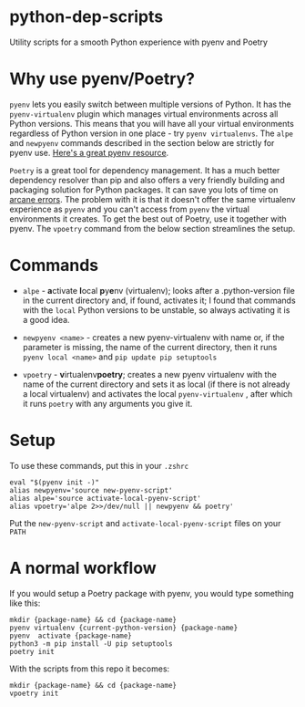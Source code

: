 # python-dep-scripts
Utility scripts for a smooth Python experience with pyenv and Poetry

# Why use pyenv/Poetry?
`pyenv` lets you easily switch between multiple versions of Python. It has the `pyenv-virtualenv` plugin which manages virtual environments across all Python versions. This means that you will have all your virtual environments regardless of Python version in one place - try `pyenv virtualenvs`. The `alpe` and `newpyenv` commands described in the section below are strictly for pyenv use. [Here's a great pyenv resource](https://realpython.com/intro-to-pyenv).

`Poetry` is a great tool for dependency management. It has a much better dependency resolver than pip and also offers a very friendly building and packaging solution for Python packages. It can save you lots of time on [arcane errors](https://youtu.be/QX_Nhu1zhlg?t=192). The problem with it is that it doesn't offer the same virtualenv experience as `pyenv` and you can't access from `pyenv` the virtual environments it creates. To get the best out of Poetry, use it together with pyenv. The `vpoetry` command from the below section streamlines the setup. 

# Commands
- `alpe` - **a**ctivate **l**ocal **p**y**e**nv (virtualenv); looks after a .python-version file in the current directory and, if found, activates it; I found that commands with the `local` Python versions to be unstable, so always activating it is a good idea. 

- `newpyenv <name>` - creates a new pyenv-virtualenv with name <name> or, if the parameter is missing, the name of the current directory, then it runs `pyenv local <name>` and `pip update pip setuptools`
  
- `vpoetry` - **v**irtualenv**poetry**; creates a new pyenv virtualenv with the name of the current directory and sets it as local (if there is not already a local virtualenv) and activates the local `pyenv-virtualenv` , after which it runs `poetry` with any arguments you give it.

# Setup
To use these commands, put this in your `.zshrc`
```
eval "$(pyenv init -)"
alias newpyenv='source new-pyenv-script'
alias alpe='source activate-local-pyenv-script'
alias vpoetry='alpe 2>>/dev/null || newpyenv && poetry'
```

Put the `new-pyenv-script` and `activate-local-pyenv-script` files on your `PATH`
  
# A normal workflow
  If you would setup a Poetry package with pyenv, you would type something like this:
  ```
  mkdir {package-name} && cd {package-name}
  pyenv virtualenv {current-python-version} {package-name}
  pyenv  activate {package-name}
  python3 -m pip install -U pip setuptools
  poetry init
  ```
 
With the scripts from this repo it becomes:
  ```
  mkdir {package-name} && cd {package-name}
  vpoetry init
  ```
  

  
